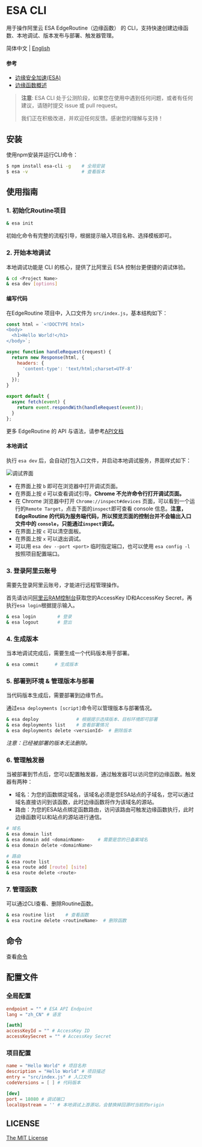# ESA CLI

用于操作阿里云 ESA EdgeRoutine（边缘函数） 的 CLI，支持快速创建边缘函数、本地调试、版本发布与部署、触发器管理。

简体中文 | [English](./README.md)

#### 参考

- [边缘安全加速(ESA)](https://www.aliyun.com/product/esa)
- [边缘函数概述](https://help.aliyun.com/document_detail/2710021.html)

> **注意**: ESA CLI 处于公测阶段，如果您在使用中遇到任何问题，或者有任何建议，请随时提交 issue 或 pull request。
>
> 我们正在积极改进，并欢迎任何反馈。感谢您的理解与支持！

## 安装

使用npm安装并运行CLI命令：

```bash
$ npm install esa-cli -g    # 全局安装
$ esa -v                    # 查看版本
```

## 使用指南

### 1. 初始化Routine项目

```bash
& esa init
```

初始化命令有完整的流程引导，根据提示输入项目名称、选择模板即可。

### 2. 开始本地调试

本地调试功能是 CLI 的核心，提供了比阿里云 ESA 控制台更便捷的调试体验。

```bash
& cd <Project Name>
& esa dev [options]
```

#### 编写代码

在EdgeRoutine 项目中，入口文件为 `src/index.js`，基本结构如下：

```javascript
const html = `<!DOCTYPE html>
<body>
  <h1>Hello World!</h1>
</body>`;

async function handleRequest(request) {
  return new Response(html, {
    headers: {
      'content-type': 'text/html;charset=UTF-8'
    }
  });
}

export default {
  async fetch(event) {
    return event.respondWith(handleRequest(event));
  }
};
```

更多 EdgeRoutine 的 API 与语法，请参考[API文档](https://help.aliyun.com/document_detail/2710024.html)

#### 本地调试

执行 `esa dev` 后，会自动打包入口文件，并启动本地调试服务，界面样式如下：

![调试界面](https://github.com/aliyun/alibabacloud-esa-cli/blob/master/docs/dev.png)

- 在界面上按 `b` 即可在浏览器中打开调试页面。
- 在界面上按 `d` 可以查看调试引导。**Chrome 不允许命令行打开调试页面。**
- 在 Chrome 浏览器中打开 `Chrome://inspect#devices` 页面，可以看到一个运行的`Remote Target`，点击下面的`inspect`即可查看 console 信息。**注意，EdgeRoutine 的代码为服务端代码，所以预览页面的控制台并不会输出入口文件中的 `console`，只能通过`inspect`调试。**
- 在界面上按 `c` 可以清空面板。
- 在界面上按 `x` 可以退出调试。
- 可以用 `esa dev --port <port>` 临时指定端口，也可以使用 `esa config -l` 按照项目配置端口。

### 3. 登录阿里云账号

需要先登录阿里云账号，才能进行远程管理操作。

首先请访问[阿里云RAM控制台](https://ram.console.aliyun.com/manage/ak)获取您的AccessKey ID和AccessKey Secret，再执行`esa login`根据提示输入。

```bash
& esa login        # 登录
& esa logout       # 登出
```

### 4. 生成版本

当本地调试完成后，需要生成一个代码版本用于部署。

```bash
& esa commit      # 生成版本
```

### 5. 部署到环境 & 管理版本与部署

当代码版本生成后，需要部署到边缘节点。

通过`esa deployments [script]`命令可以管理版本与部署情况。

```bash
& esa deploy              # 根据提示选择版本、目标环境即可部署
& esa deployments list    # 查看部署情况
& esa deployments delete <versionId>  # 删除版本
```

_注意：已经被部署的版本无法删除。_

### 6. 管理触发器

当被部署到节点后，您可以配置触发器，通过触发器可以访问您的边缘函数。触发器有两种：

- 域名：为您的函数绑定域名，该域名必须是您ESA站点的子域名，您可以通过域名直接访问到该函数，此时边缘函数将作为该域名的源站。
- 路由：为您的ESA站点绑定函数路由，访问该路由可触发边缘函数执行，此时边缘函数可以和站点的源站进行通信。

```bash
# 域名
& esa domain list
& esa domain add <domainName>     # 需要是您的已备案域名
& esa domain delete <domainName>

# 路由
& esa route list
& esa route add [route] [site]
& esa route delete <route>
```

### 7. 管理函数

可以通过CLI查看、删除Routine函数。

```bash
& esa routine list    # 查看函数
& esa routine delete <routineName>  # 删除函数
```

## 命令

查看[命令](./docs/Commands_zh_CN.md)

## 配置文件

### 全局配置

```toml
endpoint = "" # ESA API Endpoint
lang = "zh_CN" # 语言

[auth]
accessKeyId = "" # AccessKey ID
accessKeySecret = "" # AccessKey Secret
```

### 项目配置

```toml
name = "Hello World" # 项目名称
description = "Hello World" # 项目描述
entry = "src/index.js" # 入口文件
codeVersions = [ ] # 代码版本

[dev]
port = 18080 # 调试端口
localUpstream = '' # 本地调试上游源站，会替换掉回源时当前的origin
```

## LICENSE

[The MIT License](./LICENSE)
